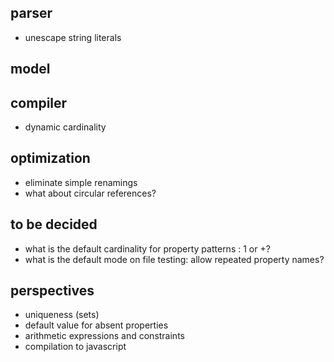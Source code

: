## parser

- unescape string literals

## model


## compiler

- dynamic cardinality

## optimization

- eliminate simple renamings
- what about circular references?

## to be decided

- what is the default cardinality for property patterns : 1 or +?
- what is the default mode on file testing: allow repeated property names?

## perspectives

- uniqueness (sets)
- default value for absent properties
- arithmetic expressions and constraints
- compilation to javascript

